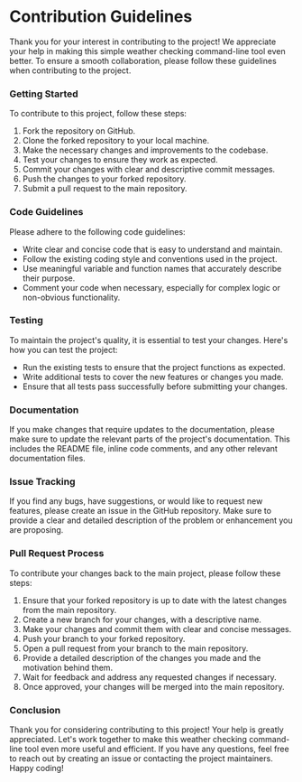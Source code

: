 # Contribution Guidelines
Thank you for your interest in contributing to the project! We appreciate your help in making this simple weather checking command-line tool even better. To ensure a smooth collaboration, please follow these guidelines when contributing to the project.

### Getting Started
To contribute to this project, follow these steps:

1. Fork the repository on GitHub.
2. Clone the forked repository to your local machine.
3. Make the necessary changes and improvements to the codebase.
4. Test your changes to ensure they work as expected.
5. Commit your changes with clear and descriptive commit messages.
6. Push the changes to your forked repository.
7. Submit a pull request to the main repository.

### Code Guidelines
Please adhere to the following code guidelines:

- Write clear and concise code that is easy to understand and maintain.
- Follow the existing coding style and conventions used in the project.
- Use meaningful variable and function names that accurately describe their purpose.
- Comment your code when necessary, especially for complex logic or non-obvious functionality.

### Testing
To maintain the project's quality, it is essential to test your changes. Here's how you can test the project:

- Run the existing tests to ensure that the project functions as expected.
- Write additional tests to cover the new features or changes you made.
- Ensure that all tests pass successfully before submitting your changes.

### Documentation
If you make changes that require updates to the documentation, please make sure to update the relevant parts of the project's documentation. This includes the README file, inline code comments, and any other relevant documentation files.

### Issue Tracking
If you find any bugs, have suggestions, or would like to request new features, please create an issue in the GitHub repository. Make sure to provide a clear and detailed description of the problem or enhancement you are proposing.

### Pull Request Process
To contribute your changes back to the main project, please follow these steps:

1. Ensure that your forked repository is up to date with the latest changes from the main repository.
2. Create a new branch for your changes, with a descriptive name.
3. Make your changes and commit them with clear and concise messages.
4. Push your branch to your forked repository.
5. Open a pull request from your branch to the main repository.
6. Provide a detailed description of the changes you made and the motivation behind them.
7. Wait for feedback and address any requested changes if necessary.
8. Once approved, your changes will be merged into the main repository.

### Conclusion
Thank you for considering contributing to this project! Your help is greatly appreciated. Let's work together to make this weather checking command-line tool even more useful and efficient. If you have any questions, feel free to reach out by creating an issue or contacting the project maintainers. Happy coding!
